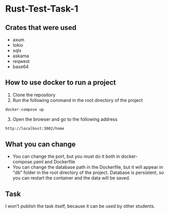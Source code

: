 # Rust-Test-Task-1
## Crates that were used
- axum
- tokio
- sqlx
- askama
- reqwest
- base64
## How to use docker to run a project
1. Clone the repository
2. Run the following command in the root directory of the project
```bash
docker-compose up
```
3. Open the browser and go to the following address
```bash
http://localhost:3002/home
```

## What you can change
- You can change the port, but you must do it both in 
docker-compose.yaml and Dockerfile
- You can change the database path in the Dockerfile, but
it will appear in "db" folder in the root directory of the project.
Database is persistent, so you can restart the container and the data will be saved.

## Task
I won't publish the task itself, because it can be used by other students.
